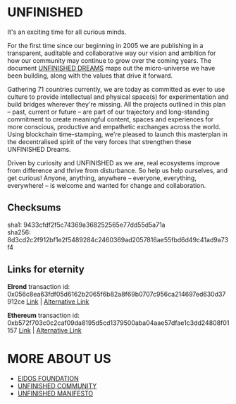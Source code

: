 # UNFINISHED 

It's an exciting time for all curious minds.

For the first time since our beginning in 2005 we are publishing in a transparent, auditable and collaborative way our vision and ambition for how our community may continue to grow over the coming years. The document [UNFINISHED DREAMS](https://github.com/UNFINISHEDDREAMS/UNFINISHED/blob/main/UNFINISHEDDREAMS.pdf) maps out the micro-universe we have been building, along with the values that drive it forward.

Gathering 71 countries currently, we are today as committed as ever to use culture to provide intellectual and physical space(s) for experimentation and build bridges wherever they're missing. All the projects outlined in this plan  – past, current or future – are part of our trajectory and long-standing commitment to create meaningful content, spaces and experiences for more conscious, productive and empathetic exchanges across the world. Using blockchain time-stamping, we're pleased to launch this masterplan in the decentralised spirit of the very forces that strengthen these UNFINISHED Dreams.

Driven by curiosity and UNFINISHED as we are, real ecosystems improve from difference and thrive from disturbance. So help us help ourselves, and get curious! Anyone, anything, anywhere  – everyone, everything, everywhere!  – is welcome and wanted for change and collaboration.

## Checksums

sha1: 9433cfdf2f5c74369a368252565e77dd55d5a71a  
sha256: 8d3cd2c2f912bf1e2f5489284c2460369ad2057816ae55fbd6d49c41ad9a73f4

## Links for eternity

**Elrond** transaction id: 0x056c8ea63fdf05d6162b2065f6b82a8f69b0707c956ca214697ed630d37912ce [Link](https://explorer.elrond.com/transactions/b572f703c0c2caf09da8195d5cd1379500aba04aae57dfae1c3dd24808f01157) | [Alternative Link](https://elrondscan.com/transaction/b572f703c0c2caf09da8195d5cd1379500aba04aae57dfae1c3dd24808f01157)

**Ethereum** transaction id: 0xb572f703c0c2caf09da8195d5cd1379500aba04aae57dfae1c3dd24808f01157 [Link](https://etherscan.io/tx/0x056c8ea63fdf05d6162b2065f6b82a8f69b0707c956ca214697ed630d37912ce) | [Alternative Link](https://ethplorer.io/tx/0x056c8ea63fdf05d6162b2065f6b82a8f69b0707c956ca214697ed630d37912ce)

# MORE ABOUT US
* [EIDOS FOUNDATION](https://eidosfoundation.org/)
* [UNFINISHED COMMUNITY](https://unfinished.ro/)
* [UNFINISHED MANIFESTO](https://www.unfinished.ro/manifesto)

